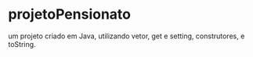 # projetoPensionato
um projeto criado em Java, utilizando vetor, get e setting, construtores, e toString.
